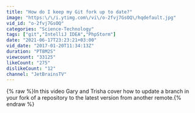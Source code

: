 ```yaml
---
title: "How do I keep my Git fork up to date?"
image: "https:\/\/i.ytimg.com\/vi\/o-2fvj7GsOQ\/hqdefault.jpg"
vid_id: "o-2fvj7GsOQ"
categories: "Science-Technology"
tags: ["git","IntelliJ IDEA","PhpStorm"]
date: "2021-06-17T23:23:21+03:00"
vid_date: "2017-01-20T11:34:13Z"
duration: "PT8M2S"
viewcount: "33125"
likeCount: "275"
dislikeCount: "12"
channel: "JetBrainsTV"
---
```

{% raw %}In this video Gary and Trisha cover how to update a branch in your fork of a repository to the latest version from another remote.{% endraw %}
